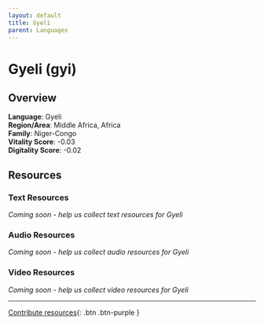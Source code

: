 ```yaml
---
layout: default
title: Gyeli
parent: Languages
---
```


# Gyeli (gyi)

## Overview

**Language**: Gyeli  
**Region/Area**: Middle Africa, Africa  
**Family**: Niger-Congo  
**Vitality Score**: -0.03  
**Digitality Score**: -0.02  

## Resources

### Text Resources
*Coming soon - help us collect text resources for Gyeli*

### Audio Resources
*Coming soon - help us collect audio resources for Gyeli*

### Video Resources
*Coming soon - help us collect video resources for Gyeli*

---

[Contribute resources](https://fairtrain.github.io/){: .btn .btn-purple }
